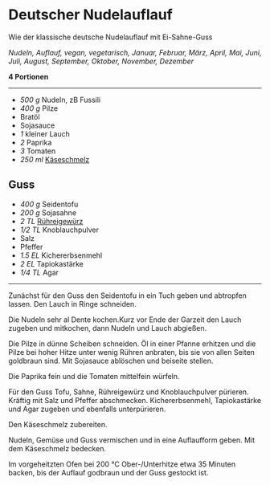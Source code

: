 # Deutscher Nudelauflauf

Wie der klassische deutsche Nudelauflauf mit Ei-Sahne-Guss

*Nudeln, Auflauf, vegan, vegetarisch, Januar, Februar, März, April, Mai, Juni, Juli, August, September, Oktober, November, Dezember*

**4 Portionen**

---

- *500 g* Nudeln, zB Fussili
- *400 g* Pilze
- Bratöl
- Sojasauce
- *1* kleiner Lauch
- *2* Paprika
- *3* Tomaten
- *250 ml* [Käseschmelz](nussiger_kaeseschmelz.md)

## Guss

- *400 g* Seidentofu
- *200 g* Sojasahne
- *2 TL* [Rühreigewürz](ruehreigewuerz.md)
- *1/2 TL* Knoblauchpulver
- Salz
- Pfeffer
- *1.5 EL* Kichererbsenmehl
- *2 EL* Tapiokastärke
- *1/4 TL* Agar

---

Zunächst für den Guss den Seidentofu in ein Tuch geben und abtropfen lassen. Den Lauch in Ringe schneiden.

Die Nudeln sehr al Dente kochen.Kurz vor Ende der Garzeit den Lauch zugeben und mitkochen, dann Nudeln und Lauch abgießen.

Die Pilze in dünne Scheiben schneiden. Öl in einer Pfanne erhitzen und die Pilze bei hoher Hitze unter wenig Rühren anbraten, bis sie von allen Seiten goldbraun sind. Mit Sojasauce ablöschen und beiseite stellen.

Die Paprika fein und die Tomaten mittelfein würfeln.

Für den Guss Tofu, Sahne, Rühreigewürz und Knoblauchpulver pürieren. Kräftig mit Salz und Pfeffer abschmecken. Kichererbsenmehl, Tapiokastärke und Agar zugeben und ebenfalls unterpürieren.

Den Käseschmelz zubereiten.

Nudeln, Gemüse und Guss vermischen und in eine Auflaufform geben. Mit dem Käseschmelz bedecken.

Im vorgeheitzten Ofen bei 200 °C Ober-/Unterhitze etwa 35 Minuten backen, bis der Auflauf godbraun und der Guss gestockt ist.
